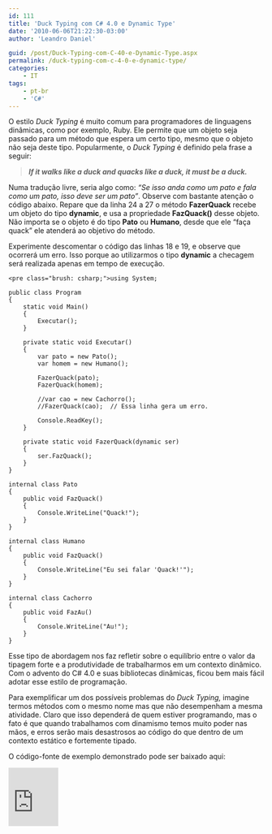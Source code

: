 ```yaml
---
id: 111
title: 'Duck Typing com C# 4.0 e Dynamic Type'
date: '2010-06-06T21:22:30-03:00'
author: 'Leandro Daniel'

guid: /post/Duck-Typing-com-C-40-e-Dynamic-Type.aspx
permalink: /duck-typing-com-c-4-0-e-dynamic-type/
categories:
    - IT
tags:
    - pt-br
    - 'C#'
---
```


O estilo *Duck Typing* é muito comum para programadores de linguagens dinâmicas, como por exemplo, Ruby. Ele permite que um objeto seja passado para um método que espera um certo tipo, mesmo que o objeto não seja deste tipo. Popularmente, o *Duck Typing* é definido pela frase a seguir:

> ***If it walks like a duck and quacks like a duck, it must be a duck.***

Numa tradução livre, seria algo como: *“Se isso anda como um pato e fala como um pato, isso deve ser um pato”*. Observe com bastante atenção o código abaixo. Repare que da linha 24 a 27 o método **FazerQuack** recebe um objeto do tipo **dynamic**, e usa a propriedade **FazQuack()** desse objeto. Não importa se o objeto é do tipo **Pato** ou **Humano**, desde que ele “faça quack” ele atenderá ao objetivo do método.

Experimente descomentar o código das linhas 18 e 19, e observe que ocorrerá um erro. Isso porque ao utilizarmos o tipo **dynamic** a checagem será realizada apenas em tempo de execução.

```
<pre class="brush: csharp;">using System;

public class Program
{
    static void Main()
    {
        Executar();
    }

    private static void Executar()
    {
        var pato = new Pato();
        var homem = new Humano();

        FazerQuack(pato);
        FazerQuack(homem);

        //var cao = new Cachorro();
        //FazerQuack(cao);  // Essa linha gera um erro.

        Console.ReadKey();
    }

    private static void FazerQuack(dynamic ser)
    {
        ser.FazQuack();
    }
}

internal class Pato
{
    public void FazQuack()
    {
        Console.WriteLine("Quack!");
    }
}

internal class Humano
{
    public void FazQuack()
    {
        Console.WriteLine("Eu sei falar 'Quack!'");
    }
}

internal class Cachorro
{
    public void FazAu()
    {
        Console.WriteLine("Au!");
    }
}
```

   
Esse tipo de abordagem nos faz refletir sobre o equilíbrio entre o valor da tipagem forte e a produtividade de trabalharmos em um contexto dinâmico. Com o advento do C# 4.0 e suas bibliotecas dinâmicas, ficou bem mais fácil adotar esse estilo de programação.

Para exemplificar um dos possíveis problemas do *Duck Typing,* imagine termos métodos com o mesmo nome mas que não desempenham a mesma atividade. Claro que isso dependerá de quem estiver programando, mas o fato é que quando trabalhamos com dinamismo temos muito poder nas mãos, e erros serão mais desastrosos ao código do que dentro de um contexto estático e fortemente tipado.

O código-fonte de exemplo demonstrado pode ser baixado aqui:

<iframe frameborder="0" marginheight="0" marginwidth="0" scrolling="no" src="http://cid-682bb4abc622d264.skydrive.live.com/embedicon.aspx/.Public/DuckTyping.zip" style="padding-bottom: 0px; background-color: #fcfcfc; padding-left: 0px; width: 98px; padding-right: 0px; height: 115px; padding-top: 0px" title="Preview"></iframe>
